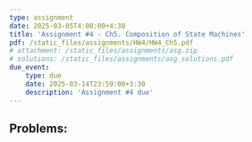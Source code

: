 ```yaml
---
type: assignment
date: 2025-03-05T4:00:00+4:30
title: 'Assignment #4 - Ch5. Composition of State Machines'
pdf: /static_files/assignments/HW4/HW4_Ch5.pdf
# attachment: /static_files/assignments/asg.zip
# solutions: /static_files/assignments/asg_solutions.pdf
due_event: 
    type: due
    date: 2025-03-14T23:59:00+3:30
    description: 'Assignment #4 due'
---
```


## Problems:

